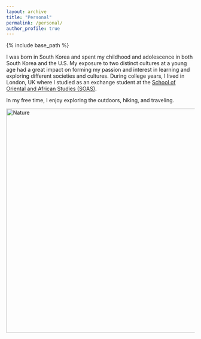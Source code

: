 ```yaml
---
layout: archive
title: "Personal"
permalink: /personal/
author_profile: true
---
```


{% include base_path %}

I was born in South Korea and spent my childhood and adolescence in both South Korea and the U.S. My exposure to two distinct cultures at a young age had a great impact on forming my passion and interest in learning and exploring different societies and cultures. During college years, I lived in London, UK where I studied as an exchange student at the [School of Oriental and African Studies (SOAS)](https://www.soas.ac.uk/). 

In my free time, I enjoy exploring the outdoors, hiking, and traveling.

<a data-flickr-embed="true" data-footer="true" href="https://www.flickr.com/photos/194042153@N07/albums/72157719936428092" title="Nature"><img src="https://live.staticflickr.com/65535/51526400967_af5461e48f_c.jpg" width="800" height="600" alt="Nature"></a><script async src="//embedr.flickr.com/assets/client-code.js" charset="utf-8"></script>

